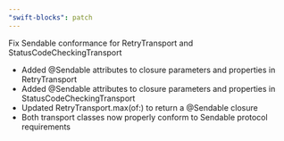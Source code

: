 ```yaml
---
"swift-blocks": patch
---
```


Fix Sendable conformance for RetryTransport and StatusCodeCheckingTransport

- Added @Sendable attributes to closure parameters and properties in RetryTransport
- Added @Sendable attributes to closure parameters and properties in StatusCodeCheckingTransport
- Updated RetryTransport.max(of:) to return a @Sendable closure
- Both transport classes now properly conform to Sendable protocol requirements